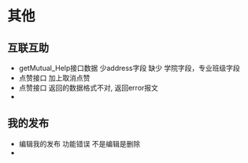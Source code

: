 其他
=======

## 互联互助
+ getMutual_Help接口数据  少address字段 缺少 学院字段，专业班级字段
+ 点赞接口 加上取消点赞
+ 点赞接口 返回的数据格式不对, 返回error报文
+ 

## 我的发布
+ 编辑我的发布 功能错误 不是编辑是删除
+ 